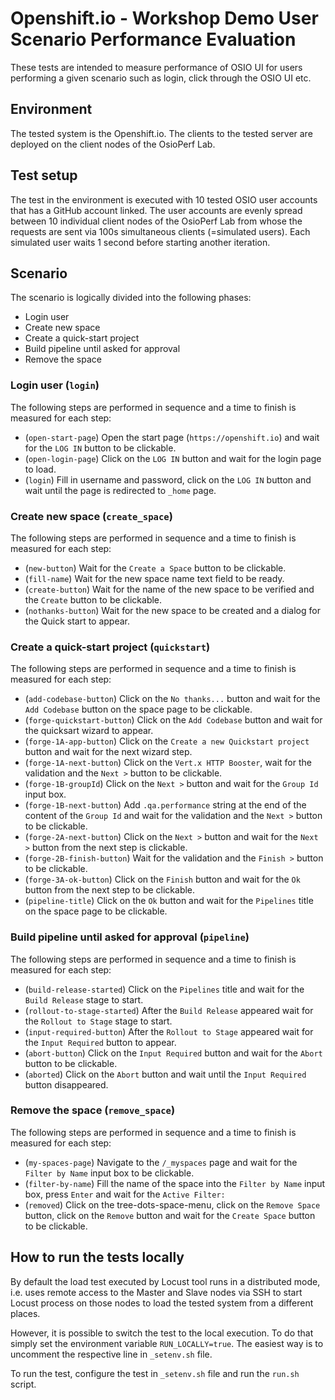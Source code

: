 # Openshift.io - Workshop Demo User Scenario Performance Evaluation
These tests are intended to measure performance of OSIO UI for users performing a given scenario such as login, click through the OSIO UI etc.

## Environment
The tested system is the Openshift.io.
The clients to the tested server are deployed on the client nodes 
of the OsioPerf Lab.

## Test setup
The test in the environment is executed with 10 tested OSIO user accounts that has a GitHub account linked.
The user accounts are evenly spread between 10 individual client nodes of the OsioPerf Lab
from whose the requests are sent via 100s simultaneous clients (=simulated users). Each simulated user waits 1 second
before starting another iteration.

## Scenario

The scenario is logically divided into the following phases:
 * Login user
 * Create new space
 * Create a quick-start project
 * Build pipeline until asked for approval
 * Remove the space

### Login user (`login`)
The following steps are performed in sequence and a time to finish is measured for each step:
 * (`open-start-page`) Open the start page (`https://openshift.io`) and wait for the `LOG IN` button to be clickable.
 * (`open-login-page`) Click on the `LOG IN` button and wait for the login page to load.
 * (`login`) Fill in username and password, click on the `LOG IN` button and wait until the page is redirected to `_home` page.

### Create new space (`create_space`)
The following steps are performed in sequence and a time to finish is measured for each step:
 * (`new-button`) Wait for the `Create a Space` button to be clickable.
 * (`fill-name`) Wait for the new space name text field to be ready.
 * (`create-button`) Wait for the name of the new space to be verified and the `Create` button to be clickable.
 * (`nothanks-button`) Wait for the new space to be created and a dialog for the Quick start to appear.

### Create a quick-start project (`quickstart`)
The following steps are performed in sequence and a time to finish is measured for each step:
 * (`add-codebase-button`) Click on the `No thanks...` button and wait for the `Add Codebase` button on the space page to be clickable.
 * (`forge-quickstart-button`) Click on the `Add Codebase` button and wait for the quicksart wizard to appear.
 * (`forge-1A-app-button`) Click on the `Create a new Quickstart project` button and wait for the next wizard step.
 * (`forge-1A-next-button`) Click on the `Vert.x HTTP Booster`, wait for the validation and the `Next >` button to be clickable.
 * (`forge-1B-groupId`) Click on the `Next >` button and wait for the `Group Id` input box.
 * (`forge-1B-next-button`) Add `.qa.performance` string at the end of the content of the `Group Id` and wait for the validation and the `Next >` button to be clickable.
 * (`forge-2A-next-button`) Click on the `Next >` button and wait for the `Next >` button from the next step is clickable.
 * (`forge-2B-finish-button`) Wait for the validation and the `Finish >` button to be clickable.
 * (`forge-3A-ok-button`) Click on the `Finish` button and wait for the `Ok` button from the next step to be clickable.
 * (`pipeline-title`) Click on the `Ok` button and wait for the `Pipelines` title on the space page to be clickable.

### Build pipeline until asked for approval (`pipeline`)
The following steps are performed in sequence and a time to finish is measured for each step:
 * (`build-release-started`) Click on the `Pipelines` title and wait for the `Build Release` stage to start.
 * (`rollout-to-stage-started`) After the `Build Release` appeared wait for the `Rollout to Stage` stage to start.
 * (`input-required-button`) After the `Rollout to Stage` appeared wait for the `Input Required` button to appear.
 * (`abort-button`) Click on the `Input Required` button and wait for the `Abort` button to be clickable.
 * (`aborted`) Click on the `Abort` button and wait until the `Input Required` button disappeared.

### Remove the space (`remove_space`)
The following steps are performed in sequence and a time to finish is measured for each step:
 * (`my-spaces-page`) Navigate to the `/_myspaces` page and wait for the `Filter by Name` input box to be clickable.
 * (`filter-by-name`) Fill the name of the space into the `Filter by Name` input box, press `Enter` and wait for the `Active Filter:`
 * (`removed`) Click on the tree-dots-space-menu, click on the `Remove Space` button, click on the `Remove` button and wait for the `Create Space` button to be clickable.

## How to run the tests locally
By default the load test executed by Locust tool runs in a distributed mode, i.e. uses remote access
to the Master and Slave nodes via SSH to start Locust process on those nodes to load the tested system
from a different places.

However, it is possible to switch the test to the local execution. To do that simply set the environment
variable `RUN_LOCALLY=true`. The easiest way is to uncomment the respective line in `_setenv.sh` file.

To run the test, configure the test in `_setenv.sh` file and run the `run.sh` script.
